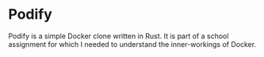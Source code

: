 # Podify
Podify is a simple Docker clone written in Rust. It is part of a school assignment for which I needed to understand the inner-workings of Docker.